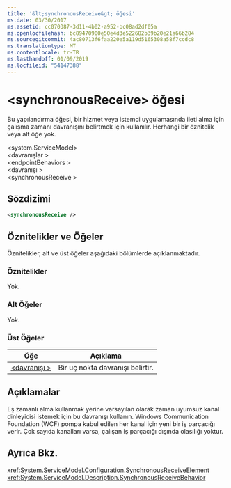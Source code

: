```yaml
---
title: '&lt;synchronousReceive&gt; öğesi'
ms.date: 03/30/2017
ms.assetid: cc070387-3d11-4b02-a952-bc08ad2df05a
ms.openlocfilehash: bc89470900e50e4d3e522682b39b20e21a66b284
ms.sourcegitcommit: 4ac80713f6faa220e5a119d5165308a58f7ccdc8
ms.translationtype: MT
ms.contentlocale: tr-TR
ms.lasthandoff: 01/09/2019
ms.locfileid: "54147388"
---
```

# <a name="ltsynchronousreceivegt-element"></a>&lt;synchronousReceive&gt; öğesi
Bu yapılandırma öğesi, bir hizmet veya istemci uygulamasında ileti alma için çalışma zamanı davranışını belirtmek için kullanılır. Herhangi bir öznitelik veya alt öğe yok.  
  
 \<system.ServiceModel>  
\<davranışlar >  
\<endpointBehaviors >  
\<davranışı >  
\<synchronousReceive >  
  
## <a name="syntax"></a>Sözdizimi  
  
```xml  
<synchronousReceive />
```  
  
## <a name="attributes-and-elements"></a>Öznitelikler ve Öğeler  
 Öznitelikler, alt ve üst öğeler aşağıdaki bölümlerde açıklanmaktadır.  
  
### <a name="attributes"></a>Öznitelikler  
 Yok.  
  
### <a name="child-elements"></a>Alt Öğeler  
 Yok.  
  
### <a name="parent-elements"></a>Üst Öğeler  
  
|Öğe|Açıklama|  
|-------------|-----------------|  
|[\<davranışı >](../../../../../docs/framework/configure-apps/file-schema/wcf/behavior-of-endpointbehaviors.md)|Bir uç nokta davranışı belirtir.|  
  
## <a name="remarks"></a>Açıklamalar  
 Eş zamanlı alma kullanmak yerine varsayılan olarak zaman uyumsuz kanal dinleyicisi istemek için bu davranışı kullanın. Windows Communication Foundation (WCF) pompa kabul edilen her kanal için yeni bir iş parçacığı verir. Çok sayıda kanalları varsa, çalışan iş parçacığı dışında olasılığı yoktur.  
  
## <a name="see-also"></a>Ayrıca Bkz.  
 <xref:System.ServiceModel.Configuration.SynchronousReceiveElement>  
 <xref:System.ServiceModel.Description.SynchronousReceiveBehavior>
